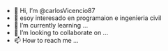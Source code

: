 - 👋 Hi, I’m @carlosVicencio87
- 👀 esoy interesado en programaion e ingenieria civil
- 🌱 I’m currently learning ...
- 💞️ I’m looking to collaborate on ...
- 📫 How to reach me ...

<!---
carlosVicencio87/carlosVicencio87 is a ✨ special ✨ repository because its `README.md` (this file) appears on your GitHub profile.
You can click the Preview link to take a look at your changes.
--->
